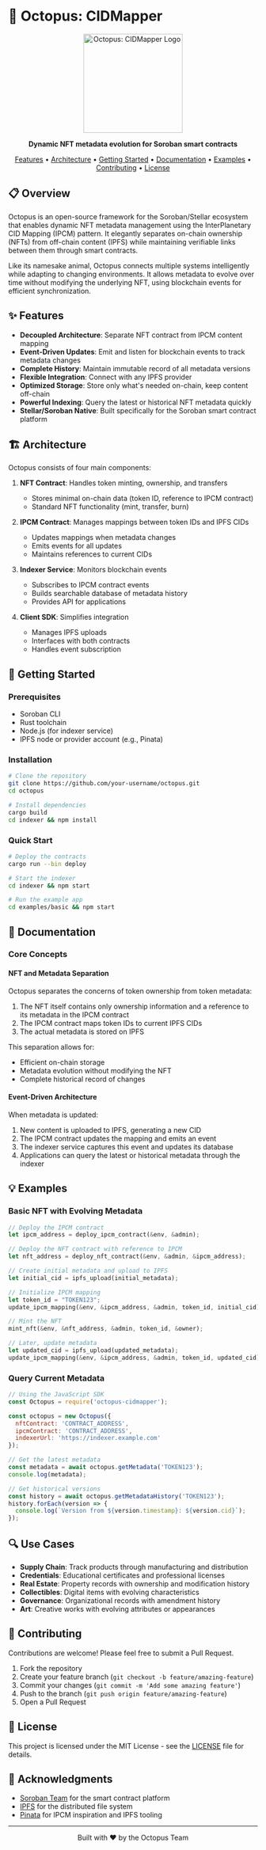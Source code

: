 # 🐙 Octopus: CIDMapper

<p align="center">
  <img src="./docs/assets/octopus-logo.png" alt="Octopus: CIDMapper Logo" width="200" />
</p>

<p align="center">
  <strong>Dynamic NFT metadata evolution for Soroban smart contracts</strong>
</p>

<p align="center">
  <a href="#features">Features</a> •
  <a href="#architecture">Architecture</a> •
  <a href="#getting-started">Getting Started</a> •
  <a href="#documentation">Documentation</a> •
  <a href="#examples">Examples</a> •
  <a href="#contributing">Contributing</a> •
  <a href="#license">License</a>
</p>

## 📋 Overview

Octopus is an open-source framework for the Soroban/Stellar ecosystem that enables dynamic NFT metadata management using the InterPlanetary CID Mapping (IPCM) pattern. It elegantly separates on-chain ownership (NFTs) from off-chain content (IPFS) while maintaining verifiable links between them through smart contracts.

Like its namesake animal, Octopus connects multiple systems intelligently while adapting to changing environments. It allows metadata to evolve over time without modifying the underlying NFT, using blockchain events for efficient synchronization.

## ✨ Features

- **Decoupled Architecture**: Separate NFT contract from IPCM content mapping
- **Event-Driven Updates**: Emit and listen for blockchain events to track metadata changes
- **Complete History**: Maintain immutable record of all metadata versions
- **Flexible Integration**: Connect with any IPFS provider
- **Optimized Storage**: Store only what's needed on-chain, keep content off-chain
- **Powerful Indexing**: Query the latest or historical NFT metadata quickly
- **Stellar/Soroban Native**: Built specifically for the Soroban smart contract platform

## 🏗️ Architecture

Octopus consists of four main components:

1. **NFT Contract**: Handles token minting, ownership, and transfers
   - Stores minimal on-chain data (token ID, reference to IPCM contract)
   - Standard NFT functionality (mint, transfer, burn)

2. **IPCM Contract**: Manages mappings between token IDs and IPFS CIDs
   - Updates mappings when metadata changes
   - Emits events for all updates
   - Maintains references to current CIDs

3. **Indexer Service**: Monitors blockchain events
   - Subscribes to IPCM contract events
   - Builds searchable database of metadata history
   - Provides API for applications

4. **Client SDK**: Simplifies integration
   - Manages IPFS uploads
   - Interfaces with both contracts
   - Handles event subscription

## 🚀 Getting Started

### Prerequisites

- Soroban CLI
- Rust toolchain
- Node.js (for indexer service)
- IPFS node or provider account (e.g., Pinata)

### Installation

```bash
# Clone the repository
git clone https://github.com/your-username/octopus.git
cd octopus

# Install dependencies
cargo build
cd indexer && npm install
```

### Quick Start

```bash
# Deploy the contracts
cargo run --bin deploy

# Start the indexer
cd indexer && npm start

# Run the example app
cd examples/basic && npm start
```

## 📖 Documentation

### Core Concepts

#### NFT and Metadata Separation

Octopus separates the concerns of token ownership from token metadata:

1. The NFT itself contains only ownership information and a reference to its metadata in the IPCM contract
2. The IPCM contract maps token IDs to current IPFS CIDs
3. The actual metadata is stored on IPFS

This separation allows for:
- Efficient on-chain storage
- Metadata evolution without modifying the NFT
- Complete historical record of changes

#### Event-Driven Architecture

When metadata is updated:
1. New content is uploaded to IPFS, generating a new CID
2. The IPCM contract updates the mapping and emits an event
3. The indexer service captures this event and updates its database
4. Applications can query the latest or historical metadata through the indexer

## 💡 Examples

### Basic NFT with Evolving Metadata

```rust
// Deploy the IPCM contract
let ipcm_address = deploy_ipcm_contract(&env, &admin);

// Deploy the NFT contract with reference to IPCM
let nft_address = deploy_nft_contract(&env, &admin, &ipcm_address);

// Create initial metadata and upload to IPFS
let initial_cid = ipfs_upload(initial_metadata);

// Initialize IPCM mapping
let token_id = "TOKEN123";
update_ipcm_mapping(&env, &ipcm_address, &admin, token_id, initial_cid);

// Mint the NFT
mint_nft(&env, &nft_address, &admin, token_id, &owner);

// Later, update metadata
let updated_cid = ipfs_upload(updated_metadata);
update_ipcm_mapping(&env, &ipcm_address, &admin, token_id, updated_cid);
```

### Query Current Metadata

```javascript
// Using the JavaScript SDK
const Octopus = require('octopus-cidmapper');

const octopus = new Octopus({
  nftContract: 'CONTRACT_ADDRESS',
  ipcmContract: 'CONTRACT_ADDRESS',
  indexerUrl: 'https://indexer.example.com'
});

// Get the latest metadata
const metadata = await octopus.getMetadata('TOKEN123');
console.log(metadata);

// Get historical versions
const history = await octopus.getMetadataHistory('TOKEN123');
history.forEach(version => {
  console.log(`Version from ${version.timestamp}: ${version.cid}`);
});
```

## 🔍 Use Cases

- **Supply Chain**: Track products through manufacturing and distribution
- **Credentials**: Educational certificates and professional licenses
- **Real Estate**: Property records with ownership and modification history
- **Collectibles**: Digital items with evolving characteristics
- **Governance**: Organizational records with amendment history
- **Art**: Creative works with evolving attributes or appearances

## 🤝 Contributing

Contributions are welcome! Please feel free to submit a Pull Request.

1. Fork the repository
2. Create your feature branch (`git checkout -b feature/amazing-feature`)
3. Commit your changes (`git commit -m 'Add some amazing feature'`)
4. Push to the branch (`git push origin feature/amazing-feature`)
5. Open a Pull Request

## 📄 License

This project is licensed under the MIT License - see the [LICENSE](LICENSE) file for details.

## 🙏 Acknowledgments

- [Soroban Team](https://soroban.stellar.org/) for the smart contract platform
- [IPFS](https://ipfs.io/) for the distributed file system
- [Pinata](https://pinata.cloud/) for IPCM inspiration and IPFS tooling

---

<p align="center">
  Built with ❤️ by the Octopus Team
</p>